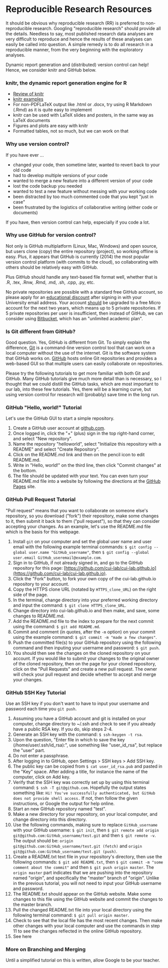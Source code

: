 # Reproducible Research Resources

It should be obvious why reproducible research (RR) is preferred to non-reproducible research.  Googling "reproducible research" should provide all the details.  Needless to say, most published research data analyses are very difficult to reproduce and hence the results of these analyses can easily be called into question.  A simple remedy is to do all research in a reproducible manner, from the very beginning with the exploratory analyses.

Dynamic report generation and (distributed) version control can help!  Hence, we consider knitr and GitHub below.

### knitr, the dynamic report generation engine for R

- [Review of knitr](http://yihui.name/knitr/demo/minimal/)
- [knitr examples](https://github.com/yihui/knitr-examples/)
- For non-PDFLaTeX output like .html or .docx, try using R Markdown (.Rmd) as it is quite easy to implement
- knitr can be used with LaTeX slides and posters, in the same way as LaTeX documents
- Figures and plots are easy with knitr
- Formatted tables, not so much, but we can work on that

### Why use version control?

If you have ever ...

- changed your code, then sometime later, wanted to revert back to your old code
- had to develop multiple versions of your code
- wanted to merge a new feature into a different version of your code
- lost the code backup you needed
- wanted to test a new feature without messing with your working code
- been distracted by too much commented code that you kept "just in case"
- been frustrated by the logistics of collaborative writing (either code or documents)

If you have, then version control can help, especially if you code a lot.

### Why use GitHub for version control?

Not only is GitHub multiplatform (Linux, Mac, Windows) and open source, but users clone (copy) the entire repository (project), so working offline is easy.  Plus, it appears that GitHub is currently (2014) the most popular version control platform (with commits to the cloud), so collaborating with others should be relatively easy with GitHub.

Plus GitHub should handle any text-based file format well, whether that is .R, .tex, .Rnw, .Rmd, .md, .sh, .cpp, .py, etc.

No private repositories are possible with a standard free GitHub account, so please apply for an [educational discount](https://education.github.com/discount_requests/new) after signing in with your University email address.  Your account [should](https://github.com/blog/1775-github-goes-to-school) be upgraded to a free Micro account for the next two years, which means up to 5 private repositories.  If 5 private repositories per user is insufficient, then instead of GitHub, we can consider using [Bitbucket](https://bitbucket.org/plans), which has an "unlimited academic plan".

### Is Git different from GitHub?

Good question.  Yes, GitHub is different from Git.  To simply explain the difference, [Git](http://en.wikipedia.org/wiki/Git_%28software%29) is a command-line version control tool that can work on a local computer without the use of the internet.  Git is the software system that GitHub works on.  [GitHub](http://en.wikipedia.org/wiki/GitHub) hosts online Git repositories and provides a web-based GUI so that multiple users can easily collaborate on repositories.

Please try the following tutorials to get more familiar with both Git and GitHub.  Many GitHub tutorials give much more detail than is necessary, so I thought that we could distill the GitHub tasks, which are most important to our lab, into these few tutorials.  Yes, there will be a learning curve, but using version control for research will (probably) save time in the long run.

### GitHub "Hello, world!" Tutorial

Let's use the GitHub GUI to start a simple repository.

1. Create a GitHub user account at [github.com](https://github.com/).
2. Once logged in, click the "+" (plus) sign in the top right-hand corner, and select "New repository".
3. Name the repository "helloworld", select "Initialize this repository with a README" and select "Create Repository".
4. Click on the README.md link and then on the pencil icon to edit README.md.
5. Write in "Hello, world!" on the third line, then click "Commit changes" at the bottom.
6. The file should be updated with your text. You can even turn your README.md file into a website by following the directions at the [GitHub Pages](https://pages.github.com/) site.

### GitHub Pull Request Tutorial

"Pull request" means that you want to collaborate on someone else's repository, so you download ("fork") their repository, make some changes to it, then submit it back to them ("pull request"), so that they can consider accepting your changes.  As an example, let's use the README.md file which is the basis for this webpage.

1. Install `git` on your computer and set the global user name and user email with the following example terminal commands:
`$ git config --global user.name "GitHub_username"`, then `$ git config --global user.email GitHub_useremail@example.com`.
2. Sign in to GitHub, if not already signed in, and go to the GitHub repository for this page: [https://github.com/cui-lab/cui-lab.github.io](https://github.com/cui-lab/cui-lab.github.io).
3. Click the "Fork" button, to fork your own copy of the cui-lab.github.io repository to your account.
4. Copy the HTTPS clone URL (notated by `HTTPS_clone_URL`) on the right side of the page.
5. In the terminal, change directory into your preferred working directory and input the command: `$ git clone HTTPS_clone_URL`.
6. Change directory into cui-lab.github.io and then make, and save, some changes to README.md.
7. Add the README.md file to the index to prepare for the next commit using the command: `$ git add README.md`.
8. Commit and comment (in quotes, after the `-m` option) on your commit using the example command: `$ git commit -m "made a few changes"`.
9. Push the committed file(s) to your GitHub repository using the following command and then inputing your username and password: `$ git push`.
10. You should then see the changes on the cloned repository on your account.  If you would like to submit your changes to the original owner of the cloned repository, then on the page for your cloned repository, click on the "Pull Requests" and create a new pull request.  The owner will check your pull request and decide whether to accept and merge your changes.

### GitHub SSH Key Tutorial

Use an SSH key if you don't want to have to input your username and password each time you `git push`.

1. Assuming you have a GitHub account and git is installed on your computer, change directory to ~/.ssh and check to see if you already have a public RSA key.  If you do, skip steps 2-4.
2. Generate an SSH key with the command: `$ ssh-keygen -t rsa`.
3. Upon the question, "Enter file in which to save the key (/home/user/.ssh/id_rsa):", use something like "user_id_rsa", but replace the "user" part. 
4. Do not enter a passphrase.
5. After logging in to GitHub, open Settings > SSH keys > Add SSH key.
6. The public key can be copied from `$ cat user_id_rsa.pub` and pasted in the "Key" space.  After adding a title, for instance the name of the computer, click on Add key.
7. Verify that the SSH key was correctly set up by using this terminal command: `$ ssh -T git@github.com`.  Hopefully the output states something like:
`Hi! You've successfully authenticated, but GitHub does not provide shell access.`  If not, then follow the given instructions, or Google the output for help online.
8. Start an new GitHub repository named "test".
9. Make a new directory for your repository, on your local computer, and change directory into this directory.
10. Use the following commands, making sure to replace `GitHub_username` with your GitHub username:
`$ git init`, then `$ git remote add origin git@github.com:GitHub_username/test.git` and then `$ git remote -v`.
The output should be:
`origin  git@github.com:GitHub_username/test.git (fetch)` and `origin  git@github.com:GitHub_username/test.git (push)`.
11. Create a README.txt text file in your repository's directory, then use the following commands:
`$ git add README.txt`, then `$ git commit -m "some comment about the commit"` and then `$ git push origin master`.
The `origin master` part indicates that we are pushing into the repository named "origin", and specifically the "master" branch of "origin".  Unlike in the previous tutorial, you will not need to input your GitHub username and password.
12. The README.txt should appear on the GitHub website.  Make some changes to this file using the GitHub website and commit the changes to the master branch.
13. Pull the changed README.txt file into your local directory using the following terminal command: `$ git pull origin master`.
14. Check to see that the local file has the most recent changes.  Then make other changes with your local computer and use the commands in step 11 to see the changes reflected in the online GitHub repository.
15. See here
### More on Branching and Merging

Until a simplified tutorial on this is written, allow Google to be your teacher.

